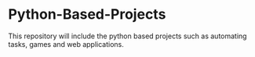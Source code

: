 # Python-Based-Projects
This repository will include the python based projects such as automating tasks, games and web applications.
